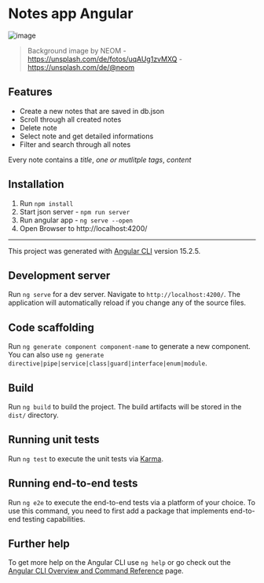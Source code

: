# Notes app Angular

![image](https://github.com/Semias/Notes-app-Angular/assets/62961421/6af81427-0116-4109-bf5a-da80b718f540)

>Background image by NEOM - https://unsplash.com/de/fotos/uqAUg1zvMXQ - https://unsplash.com/de/@neom

## Features

- Create a new notes that are saved in db.json
- Scroll through all created notes
- Delete note
- Select note and get detailed informations
- Filter and search through all notes

Every note contains a *title*, *one or mutlitple tags*, *content*

## Installation
1. Run ```npm install```
2. Start json server - ```npm run server```
3. Run angular app - ```ng serve --open```
4. Open Browser to http://localhost:4200/

--- 

This project was generated with [Angular CLI](https://github.com/angular/angular-cli) version 15.2.5.

## Development server

Run `ng serve` for a dev server. Navigate to `http://localhost:4200/`. The application will automatically reload if you change any of the source files.

## Code scaffolding

Run `ng generate component component-name` to generate a new component. You can also use `ng generate directive|pipe|service|class|guard|interface|enum|module`.

## Build

Run `ng build` to build the project. The build artifacts will be stored in the `dist/` directory.

## Running unit tests

Run `ng test` to execute the unit tests via [Karma](https://karma-runner.github.io).

## Running end-to-end tests

Run `ng e2e` to execute the end-to-end tests via a platform of your choice. To use this command, you need to first add a package that implements end-to-end testing capabilities.

## Further help

To get more help on the Angular CLI use `ng help` or go check out the [Angular CLI Overview and Command Reference](https://angular.io/cli) page.
